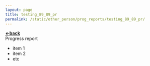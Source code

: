 ```yaml
---
layout: page
title: testing_89_89_pr
permalink: /static/other_person/prog_reports/testing_89_89_pr/
---
```


[**<-back**](/static/other_person/prog_reports)  
Progress report

- item 1
- item 2
- etc 